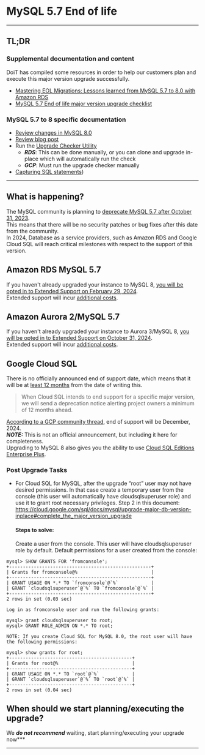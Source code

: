 # MySQL 5.7 End of life

---

## TL;DR

### Supplemental documentation and content

DoiT has compiled some resources in order to help our customers plan and execute this major version upgrade successfully.
- [Mastering EOL Migrations: Lessons learned from MySQL 5.7 to 8.0 with Amazon RDS](https://www.youtube.com/watch?v=WTeOeumDfWw)
- [MySQL 5.7 End of life major version upgrade checklist](../../checklist.md) 

### MySQL 5.7 to 8 specific documentation
- [Review changes in MySQL 8.0](https://dev.mysql.com/doc/refman/8.0/en/upgrading-from-previous-series.html)
- [Review blog post](https://dev.mysql.com/blog-archive/upgrading-to-mysql-8-0-here-is-what-you-need-to-know/)
- Run the [Upgrade Checker Utility](https://dev.mysql.com/blog-archive/mysql-shell-8-0-4-introducing-upgrade-checker-utility/)
    - ***RDS***: This can be done manually, or you can clone and upgrade in-place which will automatically run the check
    - ***GCP***: Must run the upgrade checker manually
- [Capturing SQL statements](https://engineering.doit.com/how-to-capture-sql-statements-with-aws-rds-mysql-da12d95c5c4f))

---
## What is happening?

The MySQL community is planning to [deprecate MySQL 5.7 after October 31, 2023](https://www.oracle.com/us/support/library/lifetime-support-technology-069183.pdf).     
This means that there will be no security patches or bug fixes after this date from the community.   
In 2024, Database as a service providers, such as Amazon RDS and Google Cloud SQL will reach critical milestones with respect to the support of this version.   

## Amazon RDS MySQL 5.7
If you haven't already upgraded your instance to MySQL 8, [you will be opted in to Extended Support on February 29, 2024](https://repost.aws/articles/ARHdQg4IelQS2uyXkNrINw-A/announcement-amazon-rds-extended-support-opt-in-behavior-is-changing-upgrade-your-amazon-rds-for-mysql-5-7-database-instances-before-february-29-2024-to-avoid-potential-increase-in-charges).    
Extended support will incur [additional costs](https://aws.amazon.com/rds/mysql/pricing/#Amazon_RDS_Extended_Support_costs).    

## Amazon Aurora 2/MySQL 5.7

If you haven't already upgraded your instance to Aurora 3/MySQL 8, [you will be opted in to Extended Support on October 31, 2024](https://docs.aws.amazon.com/AmazonRDS/latest/AuroraUserGuide/extended-support.html).    
Extended support will incur [additional costs](https://aws.amazon.com/rds/aurora/pricing/#Amazon_RDS_Extended_Support_costs).   

## Google Cloud SQL
There is no officially announced end of support date, which means that it will be at [least 12 months](https://cloud.google.com/sql/docs/mysql/db-versions#major_version_deprecation_plan) from the date of writing this.
> When Cloud SQL intends to end support for a specific major version, we will send a deprecation notice alerting project owners a minimum of 12 months ahead.    

[According to a GCP community thread](https://www.googlecloudcommunity.com/gc/Databases/Cloud-SQL-MySQL-5-7-EOL/m-p/646209/highlight/true#M1743), end of support will be December, 2024.     
***NOTE:*** This is not an official announcement, but including it here for completeness.    
Upgrading to MySQL 8 also gives you the ability to use [Cloud SQL Editions Enterprise Plus](https://cloud.google.com/blog/products/databases/announcing-the-cloud-sql-enterprise-plus-edition-for-mysql-and-postgresql).

### Post Upgrade Tasks
* For Cloud SQL for MySQL, after the upgrade “root” user may not have desired permissions. In that case create a temporary user from the console (this user will automatically have cloudsqlsuperuser role) and use it to grant root necessary privileges. Step 2 in this document: https://cloud.google.com/sql/docs/mysql/upgrade-major-db-version-inplace#complete_the_major_version_upgrade

    #### Steps to solve:
    Create a user from the console. This user will have cloudsqlsuperuser role by default.
Default permissions for a user created from the console:
```
mysql> SHOW GRANTS FOR 'fromconsole';
+----------------------------------------------------+
| Grants for fromconsole@%                           |
+----------------------------------------------------+
| GRANT USAGE ON *.* TO `fromconsole`@`%`            |
| GRANT `cloudsqlsuperuser`@`%` TO `fromconsole`@`%` |
+----------------------------------------------------+
2 rows in set (0.03 sec)
 ```

    Log in as fromconsole user and run the following grants:

```
mysql> grant cloudsqlsuperuser to root;
mysql> GRANT ROLE_ADMIN ON *.* TO root;
```
 
    NOTE: If you create Cloud SQL for MySQL 8.0, the root user will have the following permissions:

```
mysql> show grants for root;
+---------------------------------------------+
| Grants for root@%                           |
+---------------------------------------------+
| GRANT USAGE ON *.* TO `root`@`%`            |
| GRANT `cloudsqlsuperuser`@`%` TO `root`@`%` |
+---------------------------------------------+
2 rows in set (0.04 sec)
```

## When should we start planning/executing the upgrade?

We ***do not recommend*** waiting, start planning/executing your upgrade now***

---